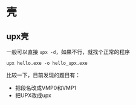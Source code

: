 # 壳

## upx壳

一般可以直接 `upx -d`，如果不行，就找个正常的程序

```shell
upx hello.exe -o hello_upx.exe
```

比较一下，目前发现的题目有：

- 把段名改成VMP0和VMP1
- 把UPX改成upx